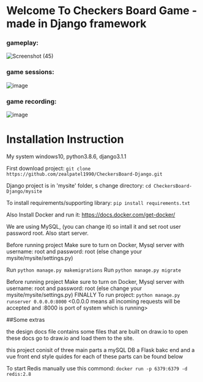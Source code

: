 # Welcome To Checkers Board Game - made in Django framework

### gameplay:
![Screenshot (45)](https://user-images.githubusercontent.com/28397002/141667443-191d7adc-fa2e-4f74-aa03-99ca5f6f8a4d.png)

### game sessions:
![image](https://user-images.githubusercontent.com/28397002/141667863-1cef07fb-3433-4f8c-81bb-866d5a6f3d6a.png)

### game recording:
![image](https://user-images.githubusercontent.com/28397002/141667894-7fbb2046-cef8-4bc4-bc33-75e85c0e224b.png)


# Installation Instruction
My system windows10, python3.8.6, django3.1.1

First download project: `git clone https://github.com/zealpatel1990/CheckersBoard-Django.git`

Django project is in 'mysite' folder, s change directory: `cd CheckersBoard-Django/mysite`

To install requirements/supporting library: `pip install requirements.txt`

Also Install Docker and run it: https://docs.docker.com/get-docker/

We are using MySQL, (you can change it) so intall it and set root user password root. Also start server.

Before running project Make sure to turn on Docker, Mysql server with username: root and password: root (else change your mysite/mysite/settings.py)

Run `python manage.py makemigrations`
Run `python manage.py migrate`


Before running project Make sure to turn on Docker, Mysql server with username: root and password: root (else change your mysite/mysite/settings.py)
FINALLY To run project: `python manage.py runserver 0.0.0.0:8000`
<0.0.0.0 means all incoming requests will be accepted and :8000 is port of system which is running>

##Some extras

the design docs file contains some files that are built on 
draw.io to open these docs go to draw.io and load them to the site.

this project conisit of three main parts a mySQL DB a Flask bakc end and a vue front end 
style quides for each of these parts can be found below 

To start Redis manually use this commond: `docker run -p 6379:6379 -d redis:2.8`



